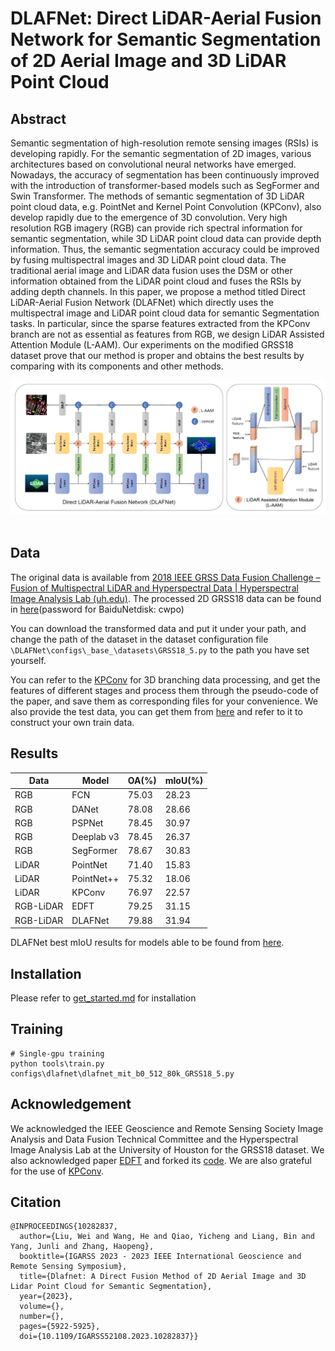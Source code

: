 # DLAFNet: Direct LiDAR-Aerial Fusion Network for Semantic Segmentation of 2D Aerial Image and 3D LiDAR Point Cloud

## Abstract
Semantic segmentation of high-resolution remote sensing images (RSIs) is developing rapidly. For the semantic segmentation of 2D images, various architectures based on convolutional neural networks have emerged. Nowadays, the accuracy of segmentation has been continuously improved with the introduction of transformer-based models such as SegFormer and Swin Transformer. The methods of semantic segmentation of 3D LiDAR point cloud data, e.g. PointNet and Kernel Point Convolution (KPConv), also develop rapidly due to the emergence of 3D convolution. Very high resolution RGB imagery (RGB) can provide rich spectral information for semantic segmentation, while 3D LiDAR point cloud data can provide depth information. Thus, the semantic segmentation accuracy could be improved by fusing multispectral images and 3D LiDAR point cloud data. The traditional aerial image and LiDAR data fusion uses the DSM or other information obtained from the LiDAR point cloud and fuses the RSIs by adding depth channels. In this paper, we propose a method titled Direct LiDAR-Aerial Fusion Network (DLAFNet) which directly uses the multispectral image and LiDAR point cloud data for semantic Segmentation tasks. In particular, since the sparse features extracted from the KPConv branch are not as essential as features from RGB, we design LiDAR Assisted Attention Module (L-AAM). Our experiments on the modified GRSS18 dataset prove that our method is proper and obtains the best results by comparing with its components and other methods.      

<div align="center">
  <img src="resources/DLAFNet.png"/> 
</div>

## Data

The original data is available from [2018 IEEE GRSS Data Fusion Challenge – Fusion of Multispectral LiDAR and Hyperspectral Data | Hyperspectral Image Analysis Lab (uh.edu)](https://hyperspectral.ee.uh.edu/?page_id=1075). The processed 2D GRSS18 data can be found in [here](https://pan.baidu.com/s/1scYaRvgtW1fGXzZaG2aGyg?pwd=cwpo )(password for BaiduNetdisk: cwpo)  

You can download the transformed data and put it under your path, and change the path of the dataset in the dataset configuration file `\DLAFNet\configs\_base_\datasets\GRSS18_5.py` to the path you have set yourself.    

You can refer to the [KPConv](https://github.com/HuguesTHOMAS/KPConv) for 3D branching data processing, and get the features of different stages and process them through the pseudo-code of the paper, and save them as corresponding files for your convenience. We also provide the test data, you can get them from [here](https://pan.baidu.com/s/1aY4lLqXbkWFRzIHudWRyfQ?pwd=b4bs ) and refer to it to construct your own train data.

## Results

| Data      | Model      | OA(%) | mIoU(%) |
| --------- | ---------- | ----- | ------- |
| RGB       | FCN        | 75.03 | 28.23   |
| RGB       | DANet      | 78.08 | 28.66   |
| RGB       | PSPNet     | 78.45 | 30.97   |
| RGB       | Deeplab v3 | 78.45 | 26.37   |
| RGB       | SegFormer  | 78.67 | 30.83   |
| LiDAR     | PointNet   | 71.40 | 15.83   |  
| LiDAR     | PointNet++ | 75.32 | 18.06   | 
| LiDAR     | KPConv     | 76.97 | 22.57   |
| RGB-LiDAR | EDFT       | 79.25 | 31.15   | 
| RGB-LiDAR | DLAFNet    | 79.88 | 31.94   |

DLAFNet best mIoU results for models able to be found from [here](https://pan.baidu.com/s/1O1qGekBoDRPg4sLoSE7FMw?pwd=pvuk ). 

## Installation

Please refer to [get_started.md](docs/get_started.md) for installation


## Training

```shell 
# Single-gpu training 
python tools\train.py configs\dlafnet\dlafnet_mit_b0_512_80k_GRSS18_5.py 
```

## Acknowledgement

We acknowledged the IEEE Geoscience and Remote Sensing Society Image Analysis and Data Fusion Technical Committee and the Hyperspectral Image Analysis Lab at the University of Houston for the GRSS18 dataset. We also acknowledged paper [EDFT](https://www.mdpi.com/2072-4292/14/5/1294) and forked its [code](https://github.com/h1063135843/EDFT). We are also grateful for the use of [KPConv](https://github.com/HuguesTHOMAS/KPConv). 

## Citation

```
@INPROCEEDINGS{10282837,
  author={Liu, Wei and Wang, He and Qiao, Yicheng and Liang, Bin and Yang, Junli and Zhang, Haopeng}, 
  booktitle={IGARSS 2023 - 2023 IEEE International Geoscience and Remote Sensing Symposium},  
  title={Dlafnet: A Direct Fusion Method of 2D Aerial Image and 3D Lidar Point Cloud for Semantic Segmentation}, 
  year={2023},
  volume={},
  number={},
  pages={5922-5925},
  doi={10.1109/IGARSS52108.2023.10282837}}
```


